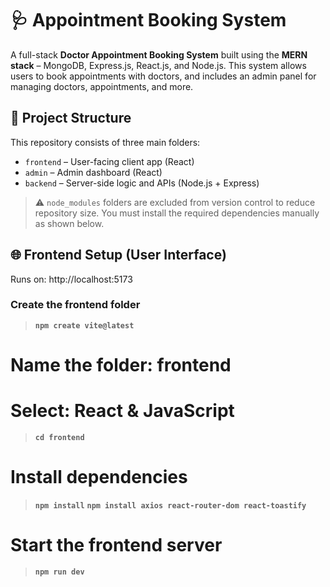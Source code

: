 # 🩺 Appointment Booking System

A full-stack **Doctor Appointment Booking System** built using the **MERN stack** – MongoDB, Express.js, React.js, and Node.js. This system allows users to book appointments with doctors, and includes an admin panel for managing doctors, appointments, and more.

## 📁 Project Structure

This repository consists of three main folders:

- `frontend` – User-facing client app (React)
- `admin` – Admin dashboard (React)
- `backend` – Server-side logic and APIs (Node.js + Express)

> ⚠️ `node_modules` folders are excluded from version control to reduce repository size. You must install the required dependencies manually as shown below.
## 🌐 Frontend Setup (User Interface)
Runs on: http://localhost:5173
### Create the frontend folder
> **`npm create vite@latest`**

# Name the folder: frontend
# Select: React & JavaScript

> **`cd frontend`**

# Install dependencies
> **`npm install`**
> **`npm install axios react-router-dom react-toastify`**

# Start the frontend server
> **`npm run dev`**
